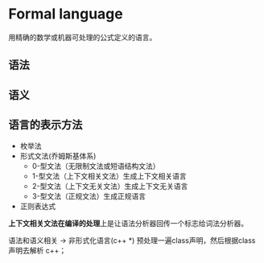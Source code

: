 # Formal language
用精确的数学或机器可处理的公式定义的语言。
## 语法
## 语义

## 语言的表示方法
* 枚举法
* 形式文法(乔姆斯基体系)
  * 0-型文法（无限制文法或短语结构文法）
  * 1-型文法（上下文相关文法）生成上下文相关语言
  * 2-型文法（上下文无关文法）生成上下文无关语言
  * 3-型文法（正规文法）生成正规语言
* 正则表达式


**上下文相关文法在编译的处理**上是让语法分析器回传一个标志给词法分析器。

语法和语义相关 -> 非形式化语言(c++ *)
预处理一遍class声明，然后根据class声明去解析 c++；

